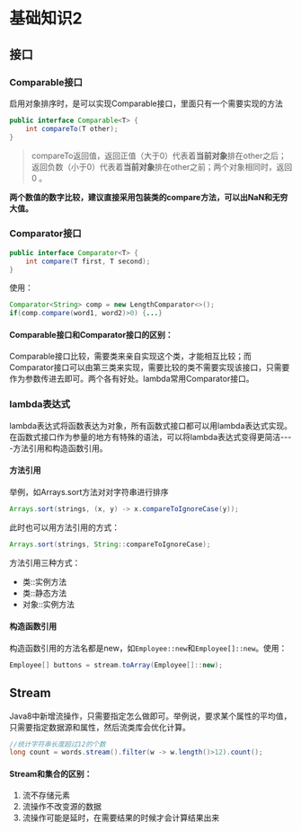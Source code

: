 # 基础知识2



## 接口

### Comparable接口

启用对象排序时，是可以实现Comparable接口，里面只有一个需要实现的方法

```java
public interface Comparable<T> {
    int compareTo(T other);
}
```

> compareTo返回值，返回正值（大于0）代表着**当前对象**排在other之后；返回负数（小于0）代表着**当前对象**排在other之前；两个对象相同时，返回0 。

**两个数值的数字比较，建议直接采用包装类的compare方法，可以出NaN和无穷大值。**



### Comparator接口

```java
public interface Comparator<T> {
    int compare(T first, T second);
}
```

使用：

```java
Comparator<String> comp = new LengthComparator<>();
if(comp.compare(word1, word2)>0) {...}
```



#### Comparable接口和Comparator接口的区别：

Comparable接口比较，需要类来亲自实现这个类，才能相互比较；而Comparator接口可以由第三类来实现，需要比较的类不需要实现该接口，只需要作为参数传进去即可。两个各有好处。lambda常用Comparator接口。



### lambda表达式

lambda表达式将函数表达为对象，所有函数式接口都可以用lambda表达式实现。在函数式接口作为参量的地方有特殊的语法，可以将lambda表达式变得更简洁----方法引用和构造函数引用。

#### 方法引用

举例，如Arrays.sort方法对对字符串进行排序

```java
Arrays.sort(strings, (x, y) -> x.compareToIgnoreCase(y));
```

此时也可以用方法引用的方式：

```java
Arrays.sort(strings, String::compareToIgnoreCase);
```

方法引用三种方式：

- 类::实例方法
- 类::静态方法
- 对象::实例方法

#### 构造函数引用

构造函数引用的方法名都是new，如`Employee::new`和`Employee[]::new`。使用：

```java
Employee[] buttons = stream.toArray(Employee[]::new);
```



## Stream

Java8中新增流操作，只需要指定怎么做即可。举例说，要求某个属性的平均值，只需要指定数据源和属性，然后流类库会优化计算。

```java
//统计字符串长度超过12的个数
long count = words.stream().filter(w -> w.length()>12).count();
```



#### Stream和集合的区别：

1. 流不存储元素
2. 流操作不改变源的数据
3. 流操作可能是延时，在需要结果的时候才会计算结果出来







































